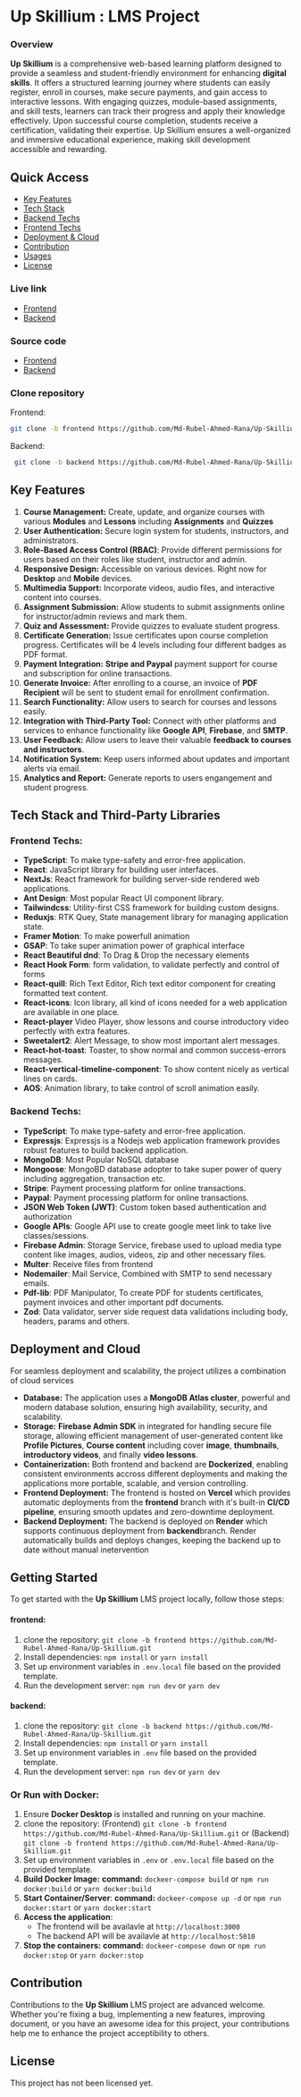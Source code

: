 # Up Skillium : LMS Project

### Overview

**Up Skillium** is a comprehensive web-based learning platform designed to provide a seamless and student-friendly environment for enhancing **digital skills**. It offers a structured learning journey where students can easily register, enroll in courses, make secure payments, and gain access to interactive lessons. With engaging quizzes, module-based assignments, and skill tests, learners can track their progress and apply their knowledge effectively. Upon successful course completion, students receive a certification, validating their expertise. Up Skillium ensures a well-organized and immersive educational experience, making skill development accessible and rewarding. 

## Quick Access
- [Key Features](#key-features)
- [Tech Stack](#tech-stack-and-third-party-libraries)
- [Backend Techs](#backend-techs)
- [Frontend Techs](#frontend-techs)
- [Deployment & Cloud](#deployment-and-cloud)
- [Contribution](#contribution)
- [Usages](#getting-started)
- [License](#license)

### Live link
- [Frontend](https://upskillium.vercel.app)
- [Backend](https://api-upskillium.onrender.com)

### Source code
- [Frontend](https://github.com/Md-Rubel-Ahmed-Rana/Up-Skillium/tree/frontend)
- [Backend](https://github.com/Md-Rubel-Ahmed-Rana/Up-Skillium/tree/backend)

### Clone repository
Frontend:
```bash
git clone -b frontend https://github.com/Md-Rubel-Ahmed-Rana/Up-Skillium.git
```
Backend:
```bash
 git clone -b backend https://github.com/Md-Rubel-Ahmed-Rana/Up-Skillium.git
```

## Key Features
 1. **Course Management:** Create, update, and organize courses with various **Modules** and **Lessons** including **Assignments** and **Quizzes**
 2. **User Authentication:** Secure login system for students, instructors, and administrators.
 3. **Role-Based Access Control (RBAC)**: Provide different permissions for users based on their roles like student, instructor and admin.
 4. **Responsive Design:** Accessible on various devices. Right now for **Desktop** and **Mobile** devices.
 5. **Multimedia Support:** Incorporate videos, audio files, and interactive content into courses.
 6. **Assignment Submission:** Allow students to submit assignments online for instructor/admin reviews and mark them.
 7. **Quiz and Assessment:** Provide quizzes to evaluate student progress.
 8. **Certificate Generation:** Issue certificates upon course completion progress. Certificates will be 4 levels including four different badges as PDF format.
 9. **Payment Integration:** **Stripe and Paypal** payment support for course and subscription for online transactions.
 10. **Generate Invoice:** After enrolling to a course, an invoice of **PDF Recipient** will be sent to student email for enrollment confirmation.
 11. **Search Functionality:** Allow users to search for courses and lessons easily.
 12. **Integration with Third-Party Tool:** Connect with other platforms and services to enhance functionality like **Google API**, **Firebase**, and **SMTP**.
 13. **User Feedback:** Allow users to leave their valuable **feedback to courses and instructors**.
 14. **Notification System:** Keep users informed about updates and important alerts via email.
 15. **Analytics and Report:** Generate reports to users engangement and student progress.
 


## Tech Stack and Third-Party Libraries
### Frontend Techs:

* **TypeScript**: To make type-safety and error-free application.
* **React**: JavaScript library for building user interfaces.
* **NextJs**: React framework for building server-side rendered web applications.
* **Ant Design**: Most popular React UI component library.
* **Tailwindcss**: Utility-first CSS framework for building custom designs.
* **Reduxjs**: RTK Quey, State management library for managing application state.
* **Framer Motion**: To make powerfull animation
* **GSAP**: To take super animation power of graphical interface
* **React Beautiful dnd**: To Drag & Drop the necessary elements
* **React Hook Form**: form validation, to validate perfectly and control of forms
* **React-quill**: Rich Text Editor, Rich text editor component for creating formatted text content.
* **React-icons**: Icon library, all kind of icons needed for a web application are available in one place.
* **React-player** Video Player, show lessons and course introductory video perfectly with extra features.
* **Sweetalert2**: Alert Message, to show most important alert messages.
* **React-hot-toast**: Toaster, to show normal and common success-errors messages.
* **React-vertical-timeline-component**: To show content nicely as vertical lines on cards.
* **AOS**: Animation library, to take control of scroll animation easily.

### Backend Techs:

* **TypeScript**: To make type-safety and error-free application.
* **Expressjs**: Expressjs is a Nodejs web application framework provides robust features to build backend application. 
* **MongoDB**: Most Popular NoSQL database
* **Mongoose**: MongoBD database adopter to take super power of query including aggregation, transaction etc.
* **Stripe**: Payment processing platform for online transactions.
* **Paypal**: Payment processing platform for online transactions.
* **JSON Web Token (JWT)**: Custom token based authentication and authorization
* **Google APIs**: Google API use to create google meet link to take live classes/sessions.
* **Firebase Admin**: Storage Service, firebase used to upload media type content like images, audios, videos, zip and other necessary files.
* **Multer**: Receive files from frontend
* **Nodemailer**: Mail Service, Combined with SMTP to send necessary emails.
* **Pdf-lib**: PDF Manipulator, To create PDF for students certificates, payment invoices and other important pdf documents.
* **Zod**: Data validator, server side request data validations including body, headers, params and others.



## Deployment and Cloud

For seamless deployment and scalability, the project utilizes a combination of cloud services

- **Database:** The application uses a **MongoDB Atlas cluster**, powerful and modern database solution, ensuring high availability, security, and scalability.
- **Storage:** **Firebase Admin SDK** in integrated for handling secure file storage, allowing efficient management of user-generated content like **Profile Pictures**, **Course content** including cover **image**, **thumbnails**, **introductory videos**, and finally **video lessons**.
- **Containerization:** Both frontend and backend are **Dockerized**, enabling consistent environments accross different deployments and making the applications more portable, scalable, and version controlling.
- **Frontend Deployment:** The frontend is hosted on **Vercel** which provides automatic deployments from the **frontend** branch with it's built-in **CI/CD pipeline**, ensuring smooth updates and zero-downtime deployment.
- **Backend Deployment:** The backend is deployed on **Render** which supports continuous deployment from **backend**branch. Render automatically builds and deploys changes, keeping the backend up to date without manual inetervention

## Getting Started
To get started with the **Up Skillium** LMS project locally, follow those steps:

#### frontend:
1. clone the repository: `git clone -b frontend https://github.com/Md-Rubel-Ahmed-Rana/Up-Skillium.git`
2. Install dependencies: `npm install` or `yarn install`
3. Set up environment variables in `.env.local` file based on the provided template.
4. Run the development server: `npm run dev` or `yarn dev`

#### backend:
1. clone the repository: `git clone -b backend https://github.com/Md-Rubel-Ahmed-Rana/Up-Skillium.git`
2. Install dependencies: `npm install` or `yarn install`
3. Set up environment variables in `.env` file based on the provided template.
4. Run the development server: `npm run dev` or `yarn dev`

### Or Run with Docker:
1. Ensure **Docker Desktop** is installed and running on your machine.
2. clone the repository: (Frontend) `git clone -b frontend https://github.com/Md-Rubel-Ahmed-Rana/Up-Skillium.git`
or  (Backend) `git clone -b frontend https://github.com/Md-Rubel-Ahmed-Rana/Up-Skillium.git`
3. Set up environment variables in `.env` or `.env.local` file based on the provided template.
4. **Build Docker Image:** **command:** `dockeer-compose build` or `npm run docker:build` or `yarn docker:build`
5. **Start Container/Server**: **command:** `dockeer-compose up -d` or `npm run docker:start` or `yarn docker:start`
6. **Access the application**:
   - The frontend will be availavle at `http://localhost:3000`
   - The backend API will be availavle at `http://localhost:5010`
7. **Stop the containers:** **command:**  `dockeer-compose down` or `npm run docker:stop` or `yarn docker:stop`

## Contribution
Contributions to the **Up Skillium** LMS project are advanced welcome. Whether you're fixing a bug, implementing a new features, improving document, or you have an awesome idea for this project, your contributions help me to enhance the project acceptibility to others.

## License
This project has not been licensed yet.
